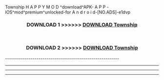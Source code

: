  Township  H A P P Y M O D ^download^APK- A P P -IOS^mod^premium^unlocked-for A n d r o i d-[NO.ADS]-e1dvp



<div align="center">

<h3>DOWNLOAD 1 >>>>>> <a href="https://en-mod.web.app/?en= Township ">DOWNLOAD Township  </a></h3><br>

<h3>DOWNLOAD 2 >>>>>> <a href="https://en-mod.web.app/?en= Township ">DOWNLOAD Township  </a></h3>

</div>
----------------------------------------------------------

----------------------------------------------------------

----------------------------------------------------------

----------------------------------------------------------



